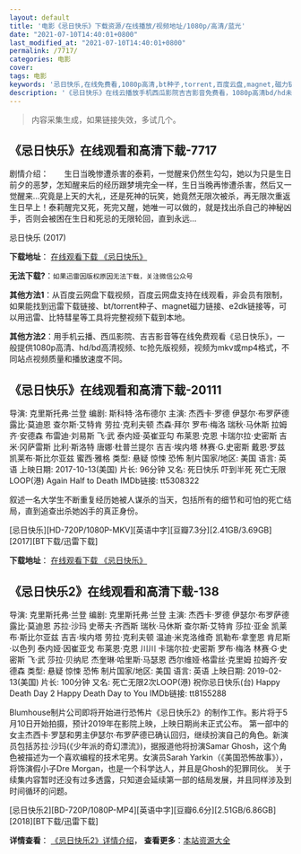 ```yaml
---
layout: default
title: '电影《忌日快乐》下载资源/在线播放/视频地址/1080p/高清/蓝光'
date: "2021-07-10T14:40:01+0800"
last_modified_at: "2021-07-10T14:40:01+0800"
permalink: /7717/
categories: 电影
cover:
tags: 电影
keywords: '忌日快乐,在线免费看,1080p高清,bt种子,torrent,百度云盘,magnet,磁力链,迅雷下载资源'
description: '《忌日快乐》在线云播放手机西瓜影院吉吉影音免费看，1080p高清bd/hd未删减完整版和tc抢先枪版，mkv/mp4格式，附带bt/torrent种子、magnet/磁力链、百度云盘、网盘资源迅雷下载链接'
---
```


>内容采集生成，如果链接失效，多试几个。


## 《忌日快乐》在线观看和高清下载-7717

剧情介绍：　　生日当晚惨遭杀害的泰莉，一觉醒来仍然生勾勾，她以为只是生日前夕的恶梦，怎知醒来后的经历跟梦境完全一样，生日当晚再惨遭杀害，然后又一觉醒来…究竟是上天的大礼，还是死神的玩笑，她竟然无限次被杀，再无限次重返生日早上！泰莉醒完又死，死完又醒，她唯一可以做的，就是找出杀自己的神秘凶手，否则会被困在生日和死忌的无限轮回，直到永远…


忌日快乐 (2017)

**下载地址**： [在线观看下载 《忌日快乐》](https://www.btbtdy.me/btdy/dy12382.html) 


**无法下载?**：`如果迅雷因版权原因无法下载，关注微信公众号 `

**其他方法1**：从百度云网盘下载视频，百度云网盘支持在线观看，非会员有限制，如果能找到迅雷下载链接、bt/torrent种子、magnet磁力链接、e2dk链接等，可以用迅雷、比特彗星等工具将完整视频下载到本地。

**其他方法2**：用手机云播、西瓜影院、吉吉影音等在线免费观看《忌日快乐》，一般提供1080p高清、hd/bd高清视频、tc抢先版视频，视频为mkv或mp4格式，不同站点视频质量和播放速度不同。


## 《忌日快乐》在线观看和高清下载-20111

导演: 克里斯托弗·兰登 编剧: 斯科特·洛布德尔 主演: 杰西卡·罗德 伊瑟尔·布罗萨德 露比·莫迪恩 查尔斯·艾特肯 劳拉·克利夫顿 杰森·拜尔 罗布·梅洛 瑞秋·马休斯 拉姆齐·安德森 布雷迪·刘易斯 飞·武 泰内娅·英崔亚勾 布莱恩·克恩 卡瑞尔拉·史密斯 吉米·冈萨雷斯 比利·斯洛特 唐娜·杜普兰提尔 吉吉·埃内塔 林赛·G.史密斯 戴恩·罗兹 凯莱布·斯比尔亚兹 蜜西·雅格 类型: 悬疑 惊悚 恐怖 制片国家/地区: 美国 语言: 英语 上映日期: 2017-10-13(美国) 片长: 96分钟 又名: 死日快乐 吓到半死 死亡无限LOOP(港) Again Half to Death IMDb链接: tt5308322

叙述一名大学生不断重复经历她被人谋杀的当天，包括所有的细节和可怕的死亡结局，直到追查出杀她凶手的真正身份。


[忌日快乐][HD-720P/1080P-MKV][英语中字][豆瓣7.3分][2.41GB/3.69GB][2017][BT下载/迅雷下载]

**下载地址**： [在线观看下载 《忌日快乐》](https://www.btdx8.com/torrent/jrkl_2017.html) 


## 《忌日快乐2》在线观看和高清下载-138

导演: 克里斯托弗·兰登 编剧: 克里斯托弗·兰登 主演: 杰西卡·罗德 伊瑟尔·布罗萨德 露比·莫迪恩 苏拉·沙玛 史蒂夫·齐西斯 瑞秋·马休斯 查尔斯·艾特肯 莎拉·亚金 凯莱布·斯比尔亚兹 吉吉·埃内塔 劳拉·克利夫顿 温迪·米克洛维奇 凯勒布·拿奎恩 肯尼斯·以色列 泰内娅·因崔亚戈 布莱恩·克恩 川川 卡瑞尔拉·史密斯 罗布·梅洛 林赛·G·史密斯 飞·武 莎拉·贝纳尼 杰奎琳·哈里斯·马瑟恩 西尔维娅·格雷丝·克里姆 拉姆齐·安德森 类型: 悬疑 惊悚 恐怖 制片国家/地区: 美国 语言: 英语 上映日期: 2019-02-13(美国) 片长: 100分钟 又名: 死亡无限2次LOOP(港) 祝你忌日快乐(台) Happy Death Day 2 Happy Death Day to You IMDb链接: tt8155288

Blumhouse制片公司即将开始进行恐怖片《忌日快乐2》的制作工作。影片将于5月10日开始拍摄，预计2019年在影院上映，上映日期尚未正式公布。 第一部中的女主杰西卡·罗瑟和男主伊瑟尔·布罗萨德已确认回归，继续扮演自己的角色。新演员包括苏拉·沙玛(《少年派的奇幻漂流》)，据报道他将扮演Samar Ghosh，这个角色被描述为一个喜欢编程的技术宅男。女演员Sarah Yarkin（《美国恐怖故事》），将饰演假小子Dre Morgan，也是一个科学达人，并且是Ghosh的犯罪同伙。 关于续集内容暂时还没有过多透露，只知道会延续第一部的结局发展，并且同样涉及到时间循环的问题。


[忌日快乐2][BD-720P/1080P-MP4][英语中字][豆瓣6.6分][2.51GB/6.86GB][2018][BT下载/迅雷下载]

**详情查看**： [《忌日快乐2》详情介绍](/movie/138/)， **查看更多**：[本站资源大全](/movie/t/all/)

